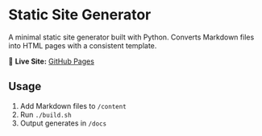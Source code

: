 # Static Site Generator

A minimal static site generator built with Python. Converts Markdown files into HTML pages with a consistent template.

🔗 **Live Site:** [GitHub Pages](https://danalytis.github.io/static-site-generator/)

## Usage

1. Add Markdown files to `/content`
2. Run `./build.sh`
3. Output generates in `/docs`
